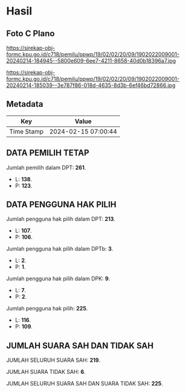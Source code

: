 # Hasil

## Foto C Plano

https://sirekap-obj-formc.kpu.go.id/c718/pemilu/ppwp/19/02/02/20/09/1902022009001-20240214-184945--5800e609-6ee7-4211-8658-40d0b18396a7.jpg

https://sirekap-obj-formc.kpu.go.id/c718/pemilu/ppwp/19/02/02/20/09/1902022009001-20240214-185039--3e787f86-018d-4635-8d3b-6ef46bd72866.jpg


## Metadata

| Key        | Value               |
| ---------- | ------------------- |
| Time Stamp | 2024-02-15 07:00:44 |


## DATA PEMILIH TETAP

Jumlah pemilih dalam DPT: **261**.
 * L: **138**.
 * P: **123**.

## DATA PENGGUNA HAK PILIH

Jumlah pengguna hak pilih dalam DPT: **213**.
 * L: **107**.
 * P: **106**.

Jumlah pengguna hak pilih dalam DPTb: **3**.
 * L: **2**.
 * P: **1**.

Jumlah pengguna hak pilih dalam DPK: **9**.
 * L: **7**.
 * P: **2**.

Jumlah pengguna hak pilih: **225**.
 * L: **116**.
 * P: **109**.

## JUMLAH SUARA SAH DAN TIDAK SAH

JUMLAH SELURUH SUARA SAH: **219**.

JUMLAH SUARA TIDAK SAH: **6**.

JUMLAH SELURUH SUARA SAH DAN SUARA TIDAK SAH: **225**.


